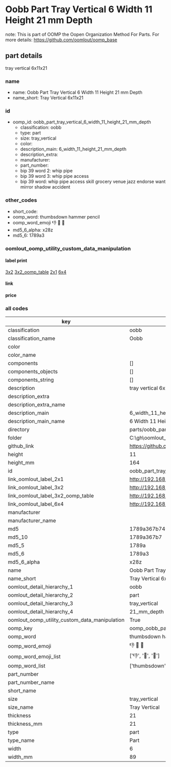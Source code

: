 # Oobb Part Tray Vertical 6 Width 11 Height 21 mm Depth  

note: This is part of OOMP the Oopen Organization Method For Parts. For more details: https://github.com/oomlout/oomp_base

##  part details
  



tray vertical 6x11x21



### name
* name: Oobb Part Tray Vertical 6 Width 11 Height 21 mm Depth
* name_short: Tray Vertical 6x11x21 
### id
* oomp_id: oobb_part_tray_vertical_6_width_11_height_21_mm_depth
  * classification: oobb
  * type: part
  * size: tray_vertical
  * color: 
  * description_main: 6_width_11_height_21_mm_depth
  * description_extra: 
  * manufacturer: 
  * part_number: 
  * bip 39 word 2: whip pipe
  * bip 39 word 3: whip pipe access
  * bip 39 word: whip pipe access skill grocery venue jazz endorse want mirror shadow accident

### other_codes
* short_code: 
* oomp_word: thumbsdown hammer pencil
* oomp_word_emoji :thumbsdown: :hammer: :pencil:
* md5_6_alpha: x28z
* md5_6: 1789a3






### oomlout_oomp_utility_custom_data_manipulation
#### label print
[3x2](http://192.168.1.245:1112/?label=oomp%20x28z)
[3x2_oomp_table](http://192.168.1.108:1112/?label=oomp%20x28z)
[2x1](http://192.168.1.242:1112/?label=oomp%20x28z)
[6x4](http://192.168.1.55:1112/?label=oomp%20x28z)    

#### link

                              

#### price







### all codes 
| key | value |  
| --- | --- |  
| classification | oobb |  
| classification_name | Oobb |  
| color |  |  
| color_name |  |  
| components | [] |  
| components_objects | [] |  
| components_string | [] |  
| description | tray vertical 6x11x21 |  
| description_extra |  |  
| description_extra_name |  |  
| description_main | 6_width_11_height_21_mm_depth |  
| description_main_name | 6 Width 11 Height 21 mm Depth |  
| directory | parts/oobb_part_tray_vertical_6_width_11_height_21_mm_depth |  
| folder | C:\gh\oomlout_oobb_version_4_generated_parts\parts\oobb_part_tray_vertical_6_width_11_height_21_mm_depth |  
| github_link | https://github.com/oomlout/oomlout_oomp_part_src/tree/main/parts/oobb_part_tray_vertical_6_width_11_height_21_mm_depth |  
| height | 11 |  
| height_mm | 164 |  
| id | oobb_part_tray_vertical_6_width_11_height_21_mm_depth |  
| link_oomlout_label_2x1 | http://192.168.1.242:1112/?label=oomp%20x28z |  
| link_oomlout_label_3x2 | http://192.168.1.245:1112/?label=oomp%20x28z |  
| link_oomlout_label_3x2_oomp_table | http://192.168.1.108:1112/?label=oomp%20x28z |  
| link_oomlout_label_6x4 | http://192.168.1.55:1112/?label=oomp%20x28z |  
| manufacturer |  |  
| manufacturer_name |  |  
| md5 | 1789a367b749ceefc9b36ca602a957d3 |  
| md5_10 | 1789a367b7 |  
| md5_5 | 1789a |  
| md5_6 | 1789a3 |  
| md5_6_alpha | x28z |  
| name | Oobb Part Tray Vertical 6 Width 11 Height 21 mm Depth |  
| name_short | Tray Vertical 6x11x21  |  
| oomlout_detail_hierarchy_1 | oobb |  
| oomlout_detail_hierarchy_2 | part |  
| oomlout_detail_hierarchy_3 | tray_vertical |  
| oomlout_detail_hierarchy_4 | 21_mm_depth |  
| oomlout_oomp_utility_custom_data_manipulation | True |  
| oomp_key | oomp_oobb_part_tray_vertical_6_width_11_height_21_mm_depth |  
| oomp_word | thumbsdown hammer pencil |  
| oomp_word_emoji | :thumbsdown: :hammer: :pencil: |  
| oomp_word_emoji_list | [':thumbsdown:', ':hammer:', ':pencil:'] |  
| oomp_word_list | ['thumbsdown', 'hammer', 'pencil'] |  
| part_number |  |  
| part_number_name |  |  
| short_name |  |  
| size | tray_vertical |  
| size_name | Tray Vertical |  
| thickness | 21 |  
| thickness_mm | 21 |  
| type | part |  
| type_name | Part |  
| width | 6 |  
| width_mm | 89 |  

